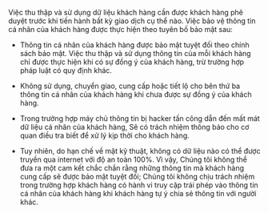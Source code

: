 Việc thu thập và sử dụng dữ liệu khách hàng cần được khách hàng phê duyệt trước khi tiến hành bất kỳ giao dịch cụ thể nào. Việc bảo vệ thông tin cá nhân của khách hàng được thực hiện theo tuyên bố bảo mật sau:

- Thông tin cá nhân của khách hàng được bảo mật tuyệt đối theo chính sách bảo mật. Việc thu thập và sử dụng thông tin của mỗi khách hàng chỉ được thực hiện khi có sự đồng ý của khách hàng, trừ trường hợp pháp luật có quy định khác.

- Không sử dụng, chuyển giao, cung cấp hoặc tiết lộ cho bên thứ ba thông tin cá nhân của khách hàng khi chưa được sự đồng ý của khách hàng.

- Trong trường hợp máy chủ thông tin bị hacker tấn công dẫn đến mất mát dữ liệu cá nhân của khách hàng, Sẽ có trách nhiệm thông báo cho cơ quan điều tra biết để xử lý kịp thời cho khách hàng.

- Tuy nhiên, do hạn chế về mặt kỹ thuật, không có dữ liệu nào có thể được truyền qua internet với độ an toàn 100%. Vì vậy, Chúng tôi không thể đưa ra một cam kết chắc chắn rằng những thông tin mà khách hàng cung cấp  sẽ được bảo mật tuyệt đối; Chúng tôi không chịu trách nhiệm trong trường hợp khách hàng có hành vi truy cập trái phép vào thông tin cá nhân của khách hàng khi khách hàng tự ý chia sẻ thông tin với người khác.
